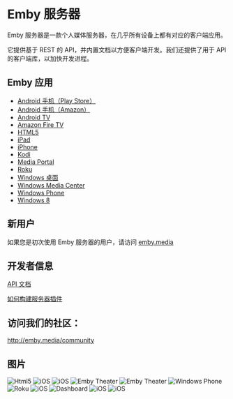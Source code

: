 Emby 服务器
============

Emby 服务器是一款个人媒体服务器，在几乎所有设备上都有对应的客户端应用。

它提供基于 REST 的 API，并内置文档以方便客户端开发。我们还提供了用于 API 的客户端库，以加快开发进程。

## Emby 应用

- [Android 手机（Play Store）](https://play.google.com/store/apps/details?id=com.mb.android "Android 手机（Play Store）")
- [Android 手机（Amazon）](http://www.amazon.com/Emby-for-Android/dp/B00GVH9O0I "Android 手机（Amazon）")
- [Android TV](https://play.google.com/store/apps/details?id=tv.emby.embyatv "Android TV")
- [Amazon Fire TV](http://www.amazon.com/Emby-for-Fire-TV/dp/B00VVJKTW8 "Amazon Fire TV")
- [HTML5](http://app.emby.media "HTML5")
- [iPad](https://itunes.apple.com/us/app/emby/id992180193?ls=1&mt=8 "iPad")
- [iPhone](https://itunes.apple.com/us/app/emby/id992180193?ls=1&mt=8 "iPhone")
- [Kodi](http://emby.media/download/ "Kodi")
- [Media Portal](http://www.team-mediaportal.com/ "Media Portal")
- [Roku](https://www.roku.com/channels#!details/44191/emby "Roku")
- [Windows 桌面](http://emby.media/download/ "Windows 桌面")
- [Windows Media Center](http://emby.media/download/ "Windows Media Center")
- [Windows Phone](http://www.windowsphone.com/s?appid=f4971ed9-f651-4bf6-84bb-94fd98613b86 "Windows Phone")
- [Windows 8](http://apps.microsoft.com/windows/en-us/app/media-browser/ad55a2f0-9897-47bd-8944-bed3aefd5d06 "Windows 8.1")

## 新用户 ##

如果您是初次使用 Emby 服务器的用户，请访问 [emby.media](http://www.emby.media/ "emby.media")

## 开发者信息 ##

[API 文档](https://github.com/MediaBrowser/MediaBrowser/wiki "API 工作流程")

[如何构建服务器插件](https://github.com/MediaBrowser/MediaBrowser/wiki/How-to-build-a-Server-Plugin "如何构建服务器插件")


## 访问我们的社区： ##

http://emby.media/community

## 图片

![Html5](https://edas-hz.oss-cn-hangzhou.aliyuncs.com/edas-apps/charts-store/emby/image/html5.png)
![iOS](https://edas-hz.oss-cn-hangzhou.aliyuncs.com/edas-apps/charts-store/emby/image/ios_1.jpg)
![iOS](https://edas-hz.oss-cn-hangzhou.aliyuncs.com/edas-apps/charts-store/emby/image/ios_2.jpg)
![Emby Theater](https://edas-hz.oss-cn-hangzhou.aliyuncs.com/edas-apps/charts-store/emby/image/mbt.png)
![Emby Theater](https://edas-hz.oss-cn-hangzhou.aliyuncs.com/edas-apps/charts-store/emby/image/mbt1.png)
![Windows Phone](https://edas-hz.oss-cn-hangzhou.aliyuncs.com/edas-apps/charts-store/emby/image/winphone.png)
![Roku](https://edas-hz.oss-cn-hangzhou.aliyuncs.com/edas-apps/charts-store/emby/image/roku2.jpg)
![iOS](https://edas-hz.oss-cn-hangzhou.aliyuncs.com/edas-apps/charts-store/emby/image/ios_3.jpg)
![Dashboard](https://edas-hz.oss-cn-hangzhou.aliyuncs.com/edas-apps/charts-store/emby/image/dashboard.png)
![iOS](https://edas-hz.oss-cn-hangzhou.aliyuncs.com/edas-apps/charts-store/emby/image/687474703a2f2f692e696d6775722e636f6d2f633956643177352e6a7067.jpeg)
![iOS](https://edas-hz.oss-cn-hangzhou.aliyuncs.com/edas-apps/charts-store/emby/image/687474703a2f2f692e696d6775722e636f6d2f7072727a784d632e6a7067.jpeg)
